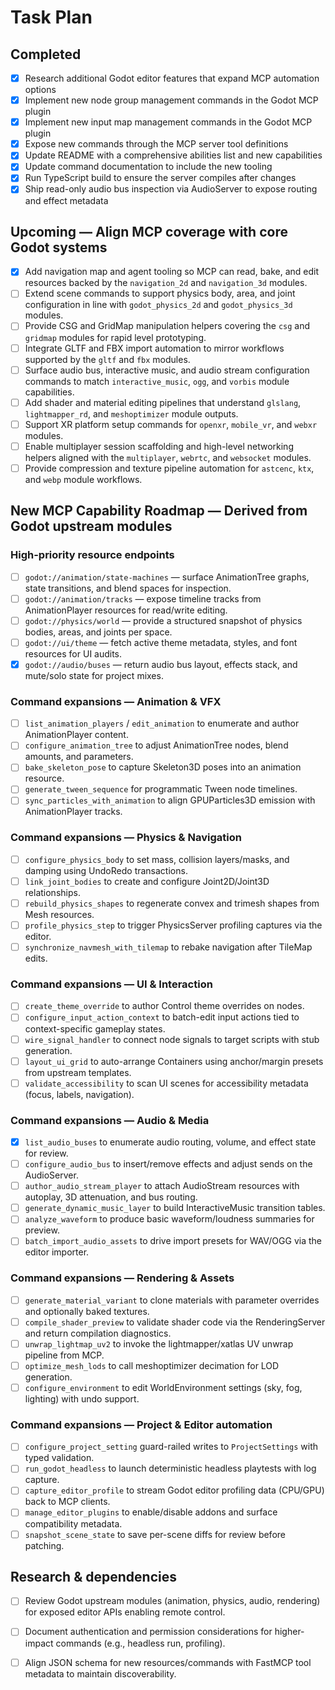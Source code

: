 # Task Plan

## Completed
- [x] Research additional Godot editor features that expand MCP automation options
- [x] Implement new node group management commands in the Godot MCP plugin
- [x] Implement new input map management commands in the Godot MCP plugin
- [x] Expose new commands through the MCP server tool definitions
- [x] Update README with a comprehensive abilities list and new capabilities
- [x] Update command documentation to include the new tooling
- [x] Run TypeScript build to ensure the server compiles after changes
- [x] Ship read-only audio bus inspection via AudioServer to expose routing and effect metadata

## Upcoming — Align MCP coverage with core Godot systems
- [x] Add navigation map and agent tooling so MCP can read, bake, and edit resources backed by the `navigation_2d` and `navigation_3d` modules.
- [ ] Extend scene commands to support physics body, area, and joint configuration in line with `godot_physics_2d` and `godot_physics_3d` modules.
- [ ] Provide CSG and GridMap manipulation helpers covering the `csg` and `gridmap` modules for rapid level prototyping.
- [ ] Integrate GLTF and FBX import automation to mirror workflows supported by the `gltf` and `fbx` modules.
- [ ] Surface audio bus, interactive music, and audio stream configuration commands to match `interactive_music`, `ogg`, and `vorbis` module capabilities.
- [ ] Add shader and material editing pipelines that understand `glslang`, `lightmapper_rd`, and `meshoptimizer` module outputs.
- [ ] Support XR platform setup commands for `openxr`, `mobile_vr`, and `webxr` modules.
- [ ] Enable multiplayer session scaffolding and high-level networking helpers aligned with the `multiplayer`, `webrtc`, and `websocket` modules.
- [ ] Provide compression and texture pipeline automation for `astcenc`, `ktx`, and `webp` module workflows.

## New MCP Capability Roadmap — Derived from Godot upstream modules
### High-priority resource endpoints
- [ ] `godot://animation/state-machines` — surface AnimationTree graphs, state transitions, and blend spaces for inspection.
- [ ] `godot://animation/tracks` — expose timeline tracks from AnimationPlayer resources for read/write editing.
- [ ] `godot://physics/world` — provide a structured snapshot of physics bodies, areas, and joints per space.
- [ ] `godot://ui/theme` — fetch active theme metadata, styles, and font resources for UI audits.
- [x] `godot://audio/buses` — return audio bus layout, effects stack, and mute/solo state for project mixes.

### Command expansions — Animation & VFX
- [ ] `list_animation_players` / `edit_animation` to enumerate and author AnimationPlayer content.
- [ ] `configure_animation_tree` to adjust AnimationTree nodes, blend amounts, and parameters.
- [ ] `bake_skeleton_pose` to capture Skeleton3D poses into an animation resource.
- [ ] `generate_tween_sequence` for programmatic Tween node timelines.
- [ ] `sync_particles_with_animation` to align GPUParticles3D emission with AnimationPlayer tracks.

### Command expansions — Physics & Navigation
- [ ] `configure_physics_body` to set mass, collision layers/masks, and damping using UndoRedo transactions.
- [ ] `link_joint_bodies` to create and configure Joint2D/Joint3D relationships.
- [ ] `rebuild_physics_shapes` to regenerate convex and trimesh shapes from Mesh resources.
- [ ] `profile_physics_step` to trigger PhysicsServer profiling captures via the editor.
- [ ] `synchronize_navmesh_with_tilemap` to rebake navigation after TileMap edits.

### Command expansions — UI & Interaction
- [ ] `create_theme_override` to author Control theme overrides on nodes.
- [ ] `configure_input_action_context` to batch-edit input actions tied to context-specific gameplay states.
- [ ] `wire_signal_handler` to connect node signals to target scripts with stub generation.
- [ ] `layout_ui_grid` to auto-arrange Containers using anchor/margin presets from upstream templates.
- [ ] `validate_accessibility` to scan UI scenes for accessibility metadata (focus, labels, navigation).

### Command expansions — Audio & Media
- [x] `list_audio_buses` to enumerate audio routing, volume, and effect state for review.
- [ ] `configure_audio_bus` to insert/remove effects and adjust sends on the AudioServer.
- [ ] `author_audio_stream_player` to attach AudioStream resources with autoplay, 3D attenuation, and bus routing.
- [ ] `generate_dynamic_music_layer` to build InteractiveMusic transition tables.
- [ ] `analyze_waveform` to produce basic waveform/loudness summaries for preview.
- [ ] `batch_import_audio_assets` to drive import presets for WAV/OGG via the editor importer.

### Command expansions — Rendering & Assets
- [ ] `generate_material_variant` to clone materials with parameter overrides and optionally baked textures.
- [ ] `compile_shader_preview` to validate shader code via the RenderingServer and return compilation diagnostics.
- [ ] `unwrap_lightmap_uv2` to invoke the lightmapper/xatlas UV unwrap pipeline from MCP.
- [ ] `optimize_mesh_lods` to call meshoptimizer decimation for LOD generation.
- [ ] `configure_environment` to edit WorldEnvironment settings (sky, fog, lighting) with undo support.

### Command expansions — Project & Editor automation
- [ ] `configure_project_setting` guard-railed writes to `ProjectSettings` with typed validation.
- [ ] `run_godot_headless` to launch deterministic headless playtests with log capture.
- [ ] `capture_editor_profile` to stream Godot editor profiling data (CPU/GPU) back to MCP clients.
- [ ] `manage_editor_plugins` to enable/disable addons and surface compatibility metadata.
- [ ] `snapshot_scene_state` to save per-scene diffs for review before patching.

## Research & dependencies
- [ ] Review Godot upstream modules (animation, physics, audio, rendering) for exposed editor APIs enabling remote control.
- [ ] Document authentication and permission considerations for higher-impact commands (e.g., headless run, profiling).
- [ ] Align JSON schema for new resources/commands with FastMCP tool metadata to maintain discoverability.

